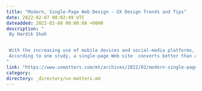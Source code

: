 ```yaml
---
title: "Modern, Single-Page Web Design - UX Design Trends and Tips"
date: 2022-02-07 08:02:49 UTC
dateadded: 2022-02-08 00:00:08 +0000
description: "
 By Hardik Shah 


 With the increasing use of mobile devices and social-media platforms, it’s evident that businesses need Web sites with more engaging designs and content that takes less time to load. Single-page Web sites comprise just one HTML page, and their content and functionality load on a single page with a more navigable and fluid user experience. Plus, these Web sites represent your content cleanly and comprehensibly and remove extra clutter from the user interface, making it easy for people to use. 
 According to one study, a single-page Web site  converts better than a multipage Web-site design, with 37 percent more users converting than on the equivalent multipage Web site, which is exceptional. The quick navigational experience and rapid content consumption of a single-page Web site prevent users from becoming distracted by extra page elements. Read More 
"
link: "https://www.uxmatters.com/mt/archives/2022/02/modern-single-page-web-design-ux-design-trends-and-tips.php"
category:
directory: _directory/ux-matters.md
---
```

